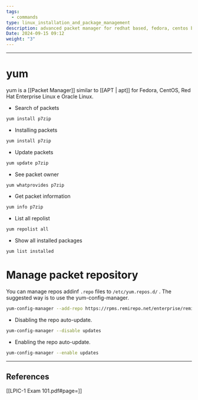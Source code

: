 ```yaml
---
tags:
  - commands
type: linux_installation_and_package_management
description: advanced packet manager for redhat based, fedora, centos based systems
Date: 2024-09-15 09:12
weight: "3"
---
```


___
# yum

yum is a [[Packet Manager]] similar to [[APT | apt]] for Fedora, CentOS, Red Hat Enterprise Linux e Oracle Linux.

- Search of packets

```bash
yum install p7zip
```

- Installing packets
```bash
yum install p7zip
```

- Update packets
```bash
yum update p7zip
```

- See packet owner
```bash
yum whatprovides p7zip
```

- Get packet information
```bash
yum info p7zip
```

- List all repolist
```bash
yum repolist all
```
- Show all installed packages
```bash
yum list installed
```
# Manage packet repository

You can manage repos addinf `.repo` files to `/etc/yum.repos.d/` .
The suggested way is to use the yum-config-manager.
```bash
yum-config-manager --add-repo https://rpms.remirepo.net/enterprise/remi.repo
```

- Disabling the repo auto-update.
```bash
yum-config-manager --disable updates
```


- Enabling the repo auto-update.
```bash
yum-config-manager --enable updates
```

___
## References
[[LPIC-1 Exam 101.pdf#page=]]